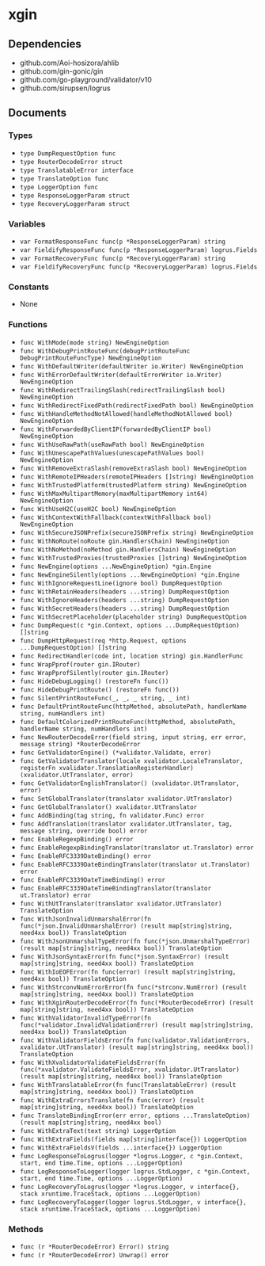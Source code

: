 # xgin

## Dependencies

+ github.com/Aoi-hosizora/ahlib
+ github.com/gin-gonic/gin
+ github.com/go-playground/validator/v10
+ github.com/sirupsen/logrus

## Documents

### Types

+ `type DumpRequestOption func`
+ `type RouterDecodeError struct`
+ `type TranslatableError interface`
+ `type TranslateOption func`
+ `type LoggerOption func`
+ `type ResponseLoggerParam struct`
+ `type RecoveryLoggerParam struct`

### Variables

+ `var FormatResponseFunc func(p *ResponseLoggerParam) string`
+ `var FieldifyResponseFunc func(p *ResponseLoggerParam) logrus.Fields`
+ `var FormatRecoveryFunc func(p *RecoveryLoggerParam) string`
+ `var FieldifyRecoveryFunc func(p *RecoveryLoggerParam) logrus.Fields`

### Constants

+ None

### Functions

+ `func WithMode(mode string) NewEngineOption`
+ `func WithDebugPrintRouteFunc(debugPrintRouteFunc DebugPrintRouteFuncType) NewEngineOption`
+ `func WithDefaultWriter(defaultWriter io.Writer) NewEngineOption`
+ `func WithErrorDefaultWriter(defaultErrorWriter io.Writer) NewEngineOption`
+ `func WithRedirectTrailingSlash(redirectTrailingSlash bool) NewEngineOption`
+ `func WithRedirectFixedPath(redirectFixedPath bool) NewEngineOption`
+ `func WithHandleMethodNotAllowed(handleMethodNotAllowed bool) NewEngineOption`
+ `func WithForwardedByClientIP(forwardedByClientIP bool) NewEngineOption`
+ `func WithUseRawPath(useRawPath bool) NewEngineOption`
+ `func WithUnescapePathValues(unescapePathValues bool) NewEngineOption`
+ `func WithRemoveExtraSlash(removeExtraSlash bool) NewEngineOption`
+ `func WithRemoteIPHeaders(remoteIPHeaders []string) NewEngineOption`
+ `func WithTrustedPlatform(trustedPlatform string) NewEngineOption`
+ `func WithMaxMultipartMemory(maxMultipartMemory int64) NewEngineOption`
+ `func WithUseH2C(useH2C bool) NewEngineOption`
+ `func WithContextWithFallback(contextWithFallback bool) NewEngineOption`
+ `func WithSecureJSONPrefix(secureJSONPrefix string) NewEngineOption`
+ `func WithNoRoute(noRoute gin.HandlersChain) NewEngineOption`
+ `func WithNoMethod(noMethod gin.HandlersChain) NewEngineOption`
+ `func WithTrustedProxies(trustedProxies []string) NewEngineOption`
+ `func NewEngine(options ...NewEngineOption) *gin.Engine`
+ `func NewEngineSilently(options ...NewEngineOption) *gin.Engine`
+ `func WithIgnoreRequestLine(ignore bool) DumpRequestOption`
+ `func WithRetainHeaders(headers ...string) DumpRequestOption`
+ `func WithIgnoreHeaders(headers ...string) DumpRequestOption`
+ `func WithSecretHeaders(headers ...string) DumpRequestOption`
+ `func WithSecretPlaceholder(placeholder string) DumpRequestOption`
+ `func DumpRequest(c *gin.Context, options ...DumpRequestOption) []string`
+ `func DumpHttpRequest(req *http.Request, options ...DumpRequestOption) []string`
+ `func RedirectHandler(code int, location string) gin.HandlerFunc`
+ `func WrapPprof(router gin.IRouter)`
+ `func WrapPprofSilently(router gin.IRouter)`
+ `func HideDebugLogging() (restoreFn func())`
+ `func HideDebugPrintRoute() (restoreFn func())`
+ `func SilentPrintRouteFunc(_, _, _ string, _ int)`
+ `func DefaultPrintRouteFunc(httpMethod, absolutePath, handlerName string, numHandlers int)`
+ `func DefaultColorizedPrintRouteFunc(httpMethod, absolutePath, handlerName string, numHandlers int)`
+ `func NewRouterDecodeError(field string, input string, err error, message string) *RouterDecodeError`
+ `func GetValidatorEngine() (*validator.Validate, error)`
+ `func GetValidatorTranslator(locale xvalidator.LocaleTranslator, registerFn xvalidator.TranslationRegisterHandler) (xvalidator.UtTranslator, error)`
+ `func GetValidatorEnglishTranslator() (xvalidator.UtTranslator, error)`
+ `func SetGlobalTranslator(translator xvalidator.UtTranslator)`
+ `func GetGlobalTranslator() xvalidator.UtTranslator`
+ `func AddBinding(tag string, fn validator.Func) error`
+ `func AddTranslation(translator xvalidator.UtTranslator, tag, message string, override bool) error`
+ `func EnableRegexpBinding() error`
+ `func EnableRegexpBindingTranslator(translator ut.Translator) error`
+ `func EnableRFC3339DateBinding() error`
+ `func EnableRFC3339DateBindingTranslator(translator ut.Translator) error`
+ `func EnableRFC3339DateTimeBinding() error`
+ `func EnableRFC3339DateTimeBindingTranslator(translator ut.Translator) error`
+ `func WithUtTranslator(translator xvalidator.UtTranslator) TranslateOption`
+ `func WithJsonInvalidUnmarshalError(fn func(*json.InvalidUnmarshalError) (result map[string]string, need4xx bool)) TranslateOption`
+ `func WithJsonUnmarshalTypeError(fn func(*json.UnmarshalTypeError) (result map[string]string, need4xx bool)) TranslateOption`
+ `func WithJsonSyntaxError(fn func(*json.SyntaxError) (result map[string]string, need4xx bool)) TranslateOption`
+ `func WithIoEOFError(fn func(error) (result map[string]string, need4xx bool)) TranslateOption`
+ `func WithStrconvNumErrorError(fn func(*strconv.NumError) (result map[string]string, need4xx bool)) TranslateOption`
+ `func WithXginRouterDecodeError(fn func(*RouterDecodeError) (result map[string]string, need4xx bool)) TranslateOption`
+ `func WithValidatorInvalidTypeError(fn func(*validator.InvalidValidationError) (result map[string]string, need4xx bool)) TranslateOption`
+ `func WithValidatorFieldsError(fn func(validator.ValidationErrors, xvalidator.UtTranslator) (result map[string]string, need4xx bool)) TranslateOption`
+ `func WithXvalidatorValidateFieldsError(fn func(*xvalidator.ValidateFieldsError, xvalidator.UtTranslator) (result map[string]string, need4xx bool)) TranslateOption`
+ `func WithTranslatableError(fn func(TranslatableError) (result map[string]string, need4xx bool)) TranslateOption`
+ `func WithExtraErrorsTranslate(fn func(error) (result map[string]string, need4xx bool)) TranslateOption`
+ `func TranslateBindingError(err error, options ...TranslateOption) (result map[string]string, need4xx bool)`
+ `func WithExtraText(text string) LoggerOption`
+ `func WithExtraFields(fields map[string]interface{}) LoggerOption`
+ `func WithExtraFieldsV(fields ...interface{}) LoggerOption`
+ `func LogResponseToLogrus(logger *logrus.Logger, c *gin.Context, start, end time.Time, options ...LoggerOption)`
+ `func LogResponseToLogger(logger logrus.StdLogger, c *gin.Context, start, end time.Time, options ...LoggerOption)`
+ `func LogRecoveryToLogrus(logger *logrus.Logger, v interface{}, stack xruntime.TraceStack, options ...LoggerOption)`
+ `func LogRecoveryToLogger(logger logrus.StdLogger, v interface{}, stack xruntime.TraceStack, options ...LoggerOption)`

### Methods

+ `func (r *RouterDecodeError) Error() string`
+ `func (r *RouterDecodeError) Unwrap() error`
